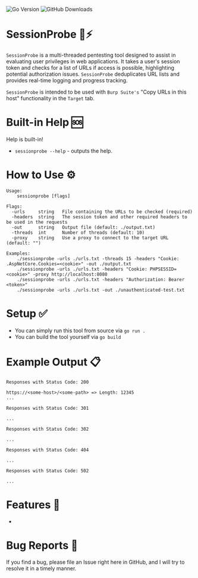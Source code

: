![Go Version](https://img.shields.io/github/go-mod/go-version/fw10/sessionprobe)
![GitHub Downloads](https://img.shields.io/github/downloads/fw10/sessionprobe/total)

# SessionProbe 🚀⚡

`SessionProbe` is a multi-threaded pentesting tool designed to assist in evaluating user privileges in web applications. It takes a user's session token and checks for a list of URLs if access is possible, highlighting potential authorization issues. `SessionProbe` deduplicates URL lists and provides real-time logging and progress tracking.

`SessionProbe` is intended to be used with `Burp Suite's` "Copy URLs in this host" functionality in the `Target` tab. 

# Built-in Help 🆘

Help is built-in!

- `sessionprobe --help` - outputs the help.

# How to Use ⚙

```text
Usage:
    sessionprobe [flags]

Flags:
  -urls     string   File containing the URLs to be checked (required)
  -headers  string   The session token and other required headers to be used in the requests
  -out      string   Output file (default: ./output.txt)
  -threads  int      Number of threads (default: 10)
  -proxy    string   Use a proxy to connect to the target URL (default: "")

Examples:
    ./sessionprobe -urls ./urls.txt -threads 15 -headers "Cookie: .AspNetCore.Cookies=<cookie>" -out ./output.txt
    ./sessionprobe -urls ./urls.txt -headers "Cookie: PHPSESSID=<cookie>" -proxy http://localhost:8080
    ./sessionprobe -urls ./urls.txt -headers "Authorization: Bearer <token>"
    ./sessionprobe -urls ./urls.txt -out ./unauthenticated-test.txt
```

# Setup ✅

- You can simply run this tool from source via `go run .` 
- You can build the tool yourself via `go build`

# Example Output 📋

```
Responses with Status Code: 200

https://<some-host>/<some-path> => Length: 12345
...

Responses with Status Code: 301

...

Responses with Status Code: 302

...

Responses with Status Code: 404

...

Responses with Status Code: 502

...

```

# Features 🔎 

- <tbd>

# Bug Reports 🐞

If you find a bug, please file an Issue right here in GitHub, and I will try to resolve it in a timely manner.
